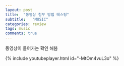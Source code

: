 ```yaml
---
layout: post
title:  "동영상 첨부 방법 테스팅"
subtitle:   "MUSIC"
categories: review
tags: music
comments: true
---
```



동영상이 들어가는 확인 해봄 

{% include youtubeplayer.html id="-MtOm4vuL3o" %}
